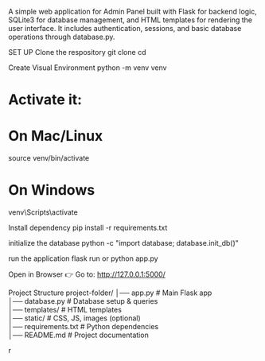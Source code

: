 A simple web application for Admin Panel built with Flask for backend logic, SQLite3 for database management, and HTML templates for rendering the user interface.
It includes authentication, sessions, and basic database operations through database.py.

SET UP
Clone the respository
git clone <your-repo-link>
cd <your-project-folder>

Create Visual Environment
python -m venv venv
# Activate it:
# On Mac/Linux
source venv/bin/activate
# On Windows
venv\Scripts\activate

Install dependency
pip install -r requirements.txt

initialize the database
python -c "import database; database.init_db()"

run the application
flask run
or
python app.py

Open in Browser
👉 Go to: http://127.0.0.1:5000/

Project Structure
project-folder/
│── app.py              # Main Flask app  
│── database.py         # Database setup & queries  
│── templates/          # HTML templates  
│── static/             # CSS, JS, images (optional)  
│── requirements.txt    # Python dependencies  
│── README.md           # Project documentation  

r
